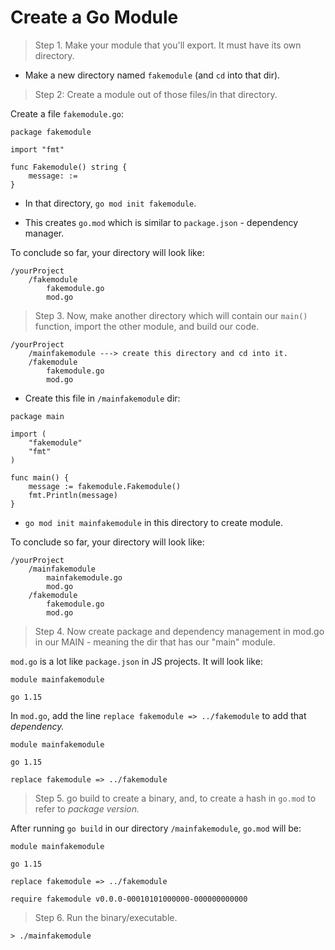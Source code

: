 # Create a Go Module

> Step 1. Make your module that you'll export. It must have its own directory.

- Make a new directory named `fakemodule` (and `cd` into that dir).

> Step 2: Create a module out of those files/in that directory.

Create a file `fakemodule.go`:
```
package fakemodule

import "fmt"

func Fakemodule() string {
    message: := 
}
```

- In that directory, `go mod init fakemodule`.

- This creates `go.mod` which is similar to `package.json` - dependency manager.

To conclude so far, your directory will look like: 
```
/yourProject
    /fakemodule
        fakemodule.go
        mod.go
```

> Step 3. Now, make another directory which will contain our `main()` function, import the 
other module, and build our code.
```
/yourProject
    /mainfakemodule ---> create this directory and cd into it.
    /fakemodule
        fakemodule.go
        mod.go
```

- Create this file in `/mainfakemodule` dir:
```
package main

import (
	"fakemodule"
	"fmt"
)

func main() {
	message := fakemodule.Fakemodule()
	fmt.Println(message)
}
```

- `go mod init mainfakemodule` in this directory to create module.

To conclude so far, your directory will look like: 
```
/yourProject
    /mainfakemodule
        mainfakemodule.go
        mod.go
    /fakemodule
        fakemodule.go
        mod.go
```

> Step 4. Now create package and dependency management in mod.go in our MAIN - meaning the dir that has our "main" module.

`mod.go` is a lot like `package.json` in JS projects. It will look like:
```
module mainfakemodule

go 1.15
```
In `mod.go`, add the line `replace fakemodule => ../fakemodule` to add that _dependency._
```
module mainfakemodule

go 1.15

replace fakemodule => ../fakemodule
```


> Step 5. go build to create a binary, and, to create a hash in `go.mod` to refer to _package version._

After running `go build` in our directory `/mainfakemodule`, `go.mod` will be:
```
module mainfakemodule

go 1.15

replace fakemodule => ../fakemodule

require fakemodule v0.0.0-00010101000000-000000000000
```

> Step 6. Run the binary/executable.

```
> ./mainfakemodule
```
